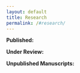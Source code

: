 ```yaml
---
layout: default
title: Research
permalink: /#research/
---
```


**Published:** 

**Under Review:** 

**Unpublished Manuscripts:** 
